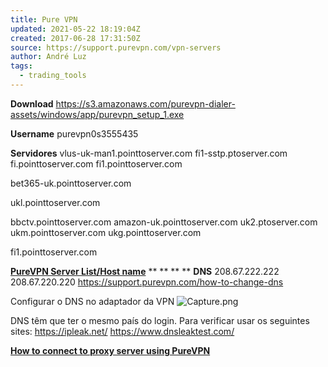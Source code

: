 ```yaml
---
title: Pure VPN
updated: 2021-05-22 18:19:04Z
created: 2017-06-28 17:31:50Z
source: https://support.purevpn.com/vpn-servers
author: André Luz
tags:
  - trading_tools
---
```


**Download**
https://s3.amazonaws.com/purevpn-dialer-assets/windows/app/purevpn_setup_1.exe

**Username**
purevpn0s3555435

**Servidores**
vlus-uk-man1.pointtoserver.com
fi1-sstp.ptoserver.com
fi.pointtoserver.com
fi1.pointtoserver.com

bet365-uk.pointtoserver.com

ukl.pointtoserver.com

bbctv.pointtoserver.com
amazon-uk.pointtoserver.com
uk2.ptoserver.com
ukm.pointtoserver.com
ukg.pointtoserver.com

fi1.pointtoserver.com

**[PureVPN Server List/Host name](https://support.purevpn.com/vpn-servers)**
**
**
**
**
**DNS**
208.67.222.222
208.67.220.220
https://support.purevpn.com/how-to-change-dns

Configurar o DNS no adaptador da VPN
![Capture.png](Capture.png)

DNS têm que ter o mesmo país do login.
Para verificar usar os seguintes sites:
https://ipleak.net/
https://www.dnsleaktest.com/

[**How to connect to proxy server using PureVPN**](https://support.purevpn.com/unable-to-connect-to-the-proxy-server)